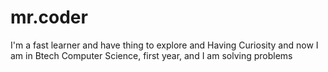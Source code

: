 # mr.coder
I'm a fast learner and have thing to explore and Having Curiosity and now I am in Btech Computer Science, first year, and I am solving problems
